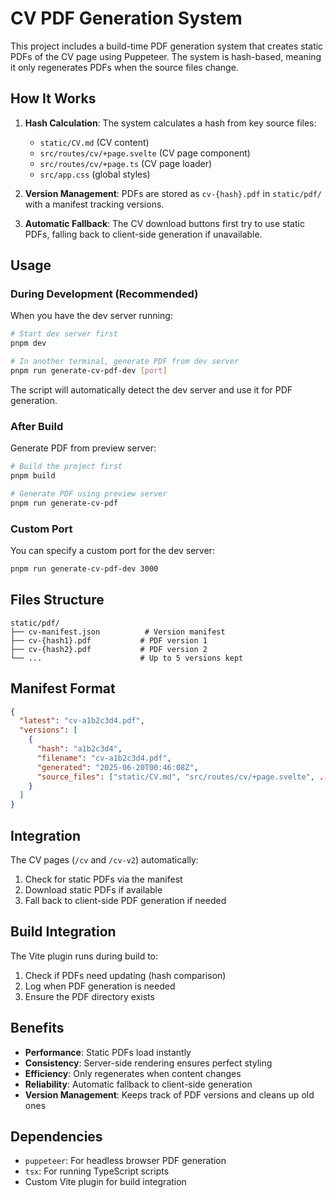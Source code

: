 # CV PDF Generation System

This project includes a build-time PDF generation system that creates static PDFs of the CV page using Puppeteer. The system is hash-based, meaning it only regenerates PDFs when the source files change.

## How It Works

1. **Hash Calculation**: The system calculates a hash from key source files:
   - `static/CV.md` (CV content)
   - `src/routes/cv/+page.svelte` (CV page component)
   - `src/routes/cv/+page.ts` (CV page loader)
   - `src/app.css` (global styles)

2. **Version Management**: PDFs are stored as `cv-{hash}.pdf` in `static/pdf/` with a manifest tracking versions.

3. **Automatic Fallback**: The CV download buttons first try to use static PDFs, falling back to client-side generation if unavailable.

## Usage

### During Development (Recommended)

When you have the dev server running:

```bash
# Start dev server first
pnpm dev

# In another terminal, generate PDF from dev server
pnpm run generate-cv-pdf-dev [port]
```

The script will automatically detect the dev server and use it for PDF generation.

### After Build

Generate PDF from preview server:

```bash
# Build the project first
pnpm build

# Generate PDF using preview server
pnpm run generate-cv-pdf
```

### Custom Port

You can specify a custom port for the dev server:

```bash
pnpm run generate-cv-pdf-dev 3000
```

## Files Structure

```
static/pdf/
├── cv-manifest.json          # Version manifest
├── cv-{hash1}.pdf           # PDF version 1
├── cv-{hash2}.pdf           # PDF version 2
└── ...                      # Up to 5 versions kept
```

## Manifest Format

```json
{
  "latest": "cv-a1b2c3d4.pdf",
  "versions": [
    {
      "hash": "a1b2c3d4",
      "filename": "cv-a1b2c3d4.pdf",
      "generated": "2025-06-20T00:46:08Z",
      "source_files": ["static/CV.md", "src/routes/cv/+page.svelte", ...]
    }
  ]
}
```

## Integration

The CV pages (`/cv` and `/cv-v2`) automatically:

1. Check for static PDFs via the manifest
2. Download static PDFs if available
3. Fall back to client-side PDF generation if needed

## Build Integration

The Vite plugin runs during build to:

1. Check if PDFs need updating (hash comparison)
2. Log when PDF generation is needed
3. Ensure the PDF directory exists

## Benefits

- **Performance**: Static PDFs load instantly
- **Consistency**: Server-side rendering ensures perfect styling
- **Efficiency**: Only regenerates when content changes
- **Reliability**: Automatic fallback to client-side generation
- **Version Management**: Keeps track of PDF versions and cleans up old ones

## Dependencies

- `puppeteer`: For headless browser PDF generation
- `tsx`: For running TypeScript scripts
- Custom Vite plugin for build integration